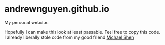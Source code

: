 # andrewnguyen.github.io
My personal website.

Hopefully I can make this look at least passable.
Feel free to copy this code. I already liberally stole code from my good friend [Michael Shen](https://michaeltshen.github.io/index.html)

